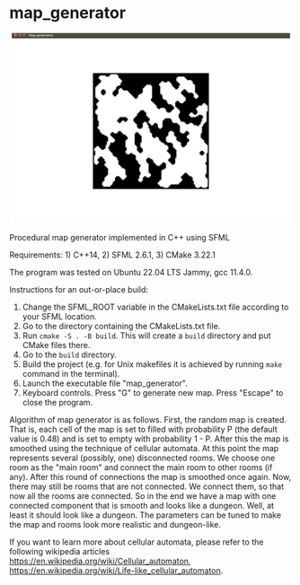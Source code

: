 # map_generator
![Procedural map generator](resources/map_generator.png?raw=true "Procedural map generator")

Procedural map generator implemented in C++ using SFML

Requirements: 1) C++14, 2) SFML 2.6.1, 3) CMake 3.22.1

The program was tested on Ubuntu 22.04 LTS Jammy, gcc 11.4.0.

Instructions for an out-or-place build:
1) Change the SFML_ROOT variable in the CMakeLists.txt file according to your SFML location.
2) Go to the directory containing the CMakeLists.txt file.
3) Run `cmake -S . -B build`. This will create a `build` directory and put CMake files there.
4) Go to the `build` directory.
5) Build the project (e.g. for Unix makefiles it is achieved by running `make` command in the terminal).
6) Launch the executable file "map_generator".
7) Keyboard controls. Press "G" to generate new map. Press "Escape" to close the program.

Algorithm of map generator is as follows. First, the random map is created. That is, each cell of the map is set to filled with  probability P (the default value is 0.48) and is set to empty with probability 1 - P. After this the map is smoothed using the technique of cellular automata. At this point the map represents several (possibly, one) disconnected rooms. We choose one room as the "main room" and connect the main room to other rooms (if any). After this round of connections the map is smoothed once again. Now, there may still be rooms that are not connected. We connect them, so that now all the rooms are connected. So in the end we have a map with one connected component that is smooth and looks like a dungeon. Well, at least it should look like a dungeon. The parameters can be tuned to make the map and rooms look more realistic and dungeon-like.

If you want to learn more about cellular automata, please refer to the following wikipedia articles https://en.wikipedia.org/wiki/Cellular_automaton, https://en.wikipedia.org/wiki/Life-like_cellular_automaton.
